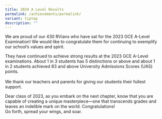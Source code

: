 ```yaml
---
title: 2024 A Level Results
permalink: /achievements/permalink/
variant: tiptap
description: ""
---
```

<p>We are proud of our 430 RVians who have sat for the 2023 GCE A-Level Examination!
We would like to congratulate them for continuing to exemplify our school’s
values and spirit.</p>
<p>They have continued to achieve strong results at the 2023 GCE A-Level
examinations. About 1 in 3 students has 5 distinctions or above and about
1 in 2 students achieved 83 and above University Admissions Scores (UAS)
points.
<br>
<br>We thank our teachers and parents for giving our students their fullest
support.</p>
<p>Dear class of 2023, as you embark on the next chapter, know that you are
capable of creating a unique masterpiece—one that transcends grades and
leaves an indelible mark on the world. Congratulations!
<br>Go forth, spread your wings, and soar.</p>